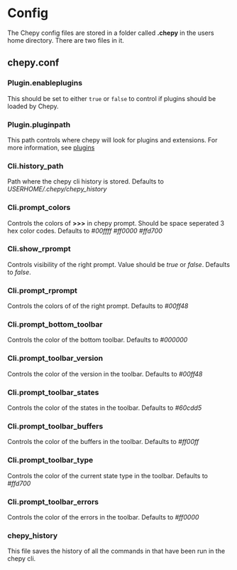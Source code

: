 # Config

The Chepy config files are stored in a folder called **.chepy** in the users home directory. There are two files in it. 

## chepy.conf
### Plugin.enableplugins
This should be set to either `true` or `false` to control if plugins should be loaded by Chepy.
### Plugin.pluginpath
This path controls where chepy will look for plugins and extensions. For more information, see [plugins](/plugins)

### Cli.history_path
Path where the chepy cli history is stored. Defaults to *USERHOME/.chepy/chepy_history*
### Cli.prompt_colors
Controls the colors of **>>>** in chepy prompt. Should be space seperated 3 hex color codes. Defaults to *#00ffff #ff0000 #ffd700*
### Cli.show_rprompt
Controls visibility of the right prompt. Value should be *true* or *false*. Defaults to *false*.
### Cli.prompt_rprompt
Controls the colors of of the right prompt. Defaults to *#00ff48*
### Cli.prompt_bottom_toolbar
Controls the color of the bottom toolbar. Defaults to *#000000*
### Cli.prompt_toolbar_version
Controls the color of the version in the toolbar. Defaults to *#00ff48*
### Cli.prompt_toolbar_states
Controls the color of the states in the toolbar. Defaults to *#60cdd5*
### Cli.prompt_toolbar_buffers
Controls the color of the buffers in the toolbar. Defaults to *#ff00ff*
### Cli.prompt_toolbar_type
Controls the color of the current state type in the toolbar. Defaults to *#ffd700*
### Cli.prompt_toolbar_errors
Controls the color of the errors in the toolbar. Defaults to *#ff0000*


### chepy_history
This file saves the history of all the commands in that have been run in the chepy cli. 